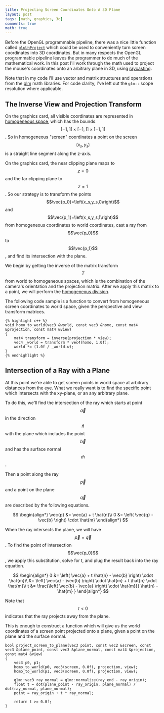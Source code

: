 ```yaml
---
title: Projecting Screen Coordinates Onto A 3D Plane
layout: post
tags: [math, graphics, 3d]
comments: true
math: true
---
```


Before the OpenGL programmable pipeline, there was a nice little function called [`gluUnProject`](http://nehe.gamedev.net/article/using_gluunproject/16013/) which could be used to conveniently turn screen coordinates into 3D coordinates. But in many respects the OpenGL programmable pipeline leaves the programmer to do much of the mathematical work. In this post I'll work through the math used to project the mouse's coordinates onto an arbitrary plane in 3D, using [raycasting](https://en.wikipedia.org/wiki/Ray_casting).

Note that in my code I'll use vector and matrix structures and operations from the [glm](http://glm.g-truc.net/0.9.7/index.html) math libraries. For code clarity, I've left out the `glm::` scope resolution where applicable.


## The Inverse View and Projection Transform

On the graphics card, all visible coordinates are represented in [homogeneous space](https://en.wikipedia.org/wiki/Homogeneous_coordinates), which has the bounds $$\left[-1,1\right]\times\left[-1,1\right]\times\left[-1,1\right]$$. So in homogeneous "screen" coordinates a point on the screen $$\left(x_s,y_s\right)$$ is a straight line segment along the z-axis.

On the graphics card, the near clipping plane maps to $$z=0$$ and the far clipping plane to $$z=1$$. So our strategy is to transform the points $$\vec{p_0}=\left(x_s,y_s,0\right)$$ and $$\vec{p_1}=\left(x_s,y_s,1\right)$$ from homogeneous coordinates to world coordinates, cast a ray from $$\vec{p_0}$$ to $$\vec{p_1}$$, and find its intersection with the plane.

We begin by getting the inverse of the matrix transform $$T$$ from world to homogeneous spaces, which is the combination of the camera's orientation and the projection matrix. After we apply this matrix to a point, we will perform the [homogeneous division](http://www.tomdalling.com/blog/modern-opengl/explaining-homogenous-coordinates-and-projective-geometry/).

The following code sample is a function to convert from homogeneous screen coordinates to world space, given the perspective and view transform matrices.

    {% highlight c++ %}
    void homo_to_world(vec3 &world, const vec3 &homo, const mat4 &projection, const mat4 &view)
    {
        mat4 transform = inverse(projection * view);
        vec4 _world = transform * vec4(homo, 1.0f);
        world *= (1.0f / _world.w);
    }
    {% endhighlight %}


## Intersection of a Ray with a Plane

At this point we're able to get screen points in world space at arbitrary distances from the eye. What we really want is to find the specific point which intersects with the xy-plane, or an any arbitrary plane.

To do this, we'll find the intersection of the ray which starts at point $$\vec{a}$$ in the direction $$\hat{n}$$ with the plane which includes the point $$\vec{b}$$ and has the surface normal $$\hat{m}$$.

Then a point along the ray $$\vec{p}$$ and a point on the plane $$\vec{q}$$ are described by the following equations.

$$
\begin{align*}
    \vec{p} &= \vec{a} + t \hat{n}\\
    0 &= \left( \vec{q} - \vec{b} \right) \cdot \hat{m}
\end{align*}
$$

When the ray intersects the plane, we will have $$\vec{p} = \vec{q}$$. To find the point of intersection $$\vec{p_0}$$, we apply this substitution, solve for t, and plug the result back into the ray equation.

$$
\begin{align*}
    0 &= \left( \vec{a} + t \hat{n} - \vec{b} \right) \cdot \hat{m}\\
      &= \left( \vec{a} - \vec{b} \right) \cdot \hat{m} + t \hat{n} \cdot \hat{m}\\
    t &= \frac{\left( \vec{b} - \vec{a} \right) \cdot \hat{m}}{ \hat{n} - \hat{m} }
\end{align*}
$$

Note that $$t < 0$$ indicates that the ray projects away from the plane.

This is enough to construct a function which will give us the world coordinates of a screen point projected onto a plane, given a point on the plane and the surface normal.

    bool project_screen_to_plane(vec3 point, const vec2 &screen, const vec3 &plane_point, const vec3 &plane_normal, const mat4 &projection, const mat4 &view)
    {
        vec3 p0, p1;
        homo_to_world(p0, vec3(screen, 0.0f), projection, view);
        homo_to_world(p1, vec3(screen, 0.0f), projection, view);

        glm::vec3 ray_normal = glm::normalize(ray_end - ray_origin);
        float t = dot(plane_point - ray_origin, plane_normal) / dot(ray_normal, plane_normal);
        point = ray_origin + t * ray_normal;

        return t >= 0.0f;
    }